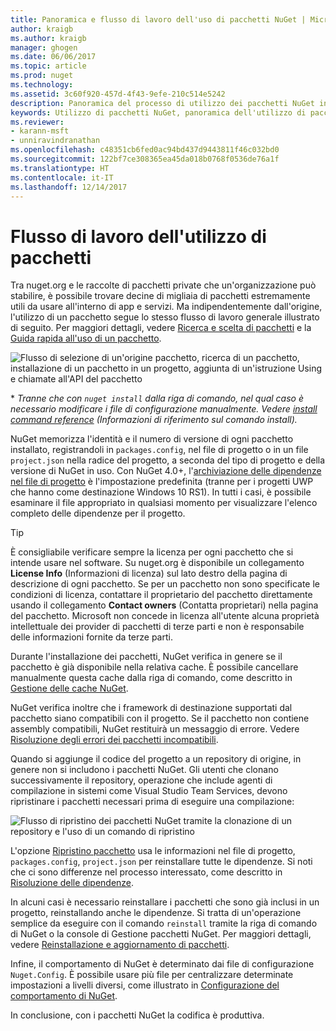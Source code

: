 ```yaml
---
title: Panoramica e flusso di lavoro dell'uso di pacchetti NuGet | Microsoft Docs
author: kraigb
ms.author: kraigb
manager: ghogen
ms.date: 06/06/2017
ms.topic: article
ms.prod: nuget
ms.technology: 
ms.assetid: 3c60f920-457d-4f43-9efe-210c514e5242
description: Panoramica del processo di utilizzo dei pacchetti NuGet in un progetto, con collegamenti ad altre parti specifiche del processo.
keywords: Utilizzo di pacchetti NuGet, panoramica dell'utilizzo di pacchetti NuGet, flusso di lavoro dell'utilizzo di pacchetti NuGet, flusso di lavoro dell'utilizzo dei pacchetti, panoramica dell'utilizzo dei pacchetti
ms.reviewer:
- karann-msft
- unniravindranathan
ms.openlocfilehash: c48351cb6fed0ac94bd437d9443811f46c032bd0
ms.sourcegitcommit: 122bf7ce308365ea45da018b0768f0536de76a1f
ms.translationtype: HT
ms.contentlocale: it-IT
ms.lasthandoff: 12/14/2017
---
```

# <a name="package-consumption-workflow"></a>Flusso di lavoro dell'utilizzo di pacchetti

Tra nuget.org e le raccolte di pacchetti private che un'organizzazione può stabilire, è possibile trovare decine di migliaia di pacchetti estremamente utili da usare all'interno di app e servizi. Ma indipendentemente dall'origine, l'utilizzo di un pacchetto segue lo stesso flusso di lavoro generale illustrato di seguito. Per maggiori dettagli, vedere [Ricerca e scelta di pacchetti](../consume-packages/finding-and-choosing-packages.md) e la [Guida rapida all'uso di un pacchetto](../quickstart/use-a-package.md).

![Flusso di selezione di un'origine pacchetto, ricerca di un pacchetto, installazione di un pacchetto in un progetto, aggiunta di un'istruzione Using e chiamate all'API del pacchetto](media/Overview-01-GeneralFlow.png)

\* _Tranne che con `nuget install` dalla riga di comando, nel qual caso è necessario modificare i file di configurazione manualmente. Vedere [install command reference](../tools/cli-ref-install.md) (Informazioni di riferimento sul comando install)._

NuGet memorizza l'identità e il numero di versione di ogni pacchetto installato, registrandoli in `packages.config`, nel file di progetto o in un file `project.json` nella radice del progetto, a seconda del tipo di progetto e della versione di NuGet in uso. Con NuGet 4.0+, l'[archiviazione delle dipendenze nel file di progetto](../consume-packages/package-references-in-project-files.md) è l'impostazione predefinita (tranne per i progetti UWP che hanno come destinazione Windows 10 RS1). In tutti i casi, è possibile esaminare il file appropriato in qualsiasi momento per visualizzare l'elenco completo delle dipendenze per il progetto.

> [!Tip]
> È consigliabile verificare sempre la licenza per ogni pacchetto che si intende usare nel software. Su nuget.org è disponibile un collegamento **License Info** (Informazioni di licenza) sul lato destro della pagina di descrizione di ogni pacchetto. Se per un pacchetto non sono specificate le condizioni di licenza, contattare il proprietario del pacchetto direttamente usando il collegamento **Contact owners** (Contatta proprietari) nella pagina del pacchetto. Microsoft non concede in licenza all'utente alcuna proprietà intellettuale dei provider di pacchetti di terze parti e non è responsabile delle informazioni fornite da terze parti.

Durante l'installazione dei pacchetti, NuGet verifica in genere se il pacchetto è già disponibile nella relativa cache. È possibile cancellare manualmente questa cache dalla riga di comando, come descritto in [Gestione delle cache NuGet](../consume-packages/managing-the-nuget-cache.md).

NuGet verifica inoltre che i framework di destinazione supportati dal pacchetto siano compatibili con il progetto. Se il pacchetto non contiene assembly compatibili, NuGet restituirà un messaggio di errore. Vedere [Risoluzione degli errori dei pacchetti incompatibili](dependency-resolution.md#resolving-incompatible-package-errors).

Quando si aggiunge il codice del progetto a un repository di origine, in genere non si includono i pacchetti NuGet. Gli utenti che clonano successivamente il repository, operazione che include agenti di compilazione in sistemi come Visual Studio Team Services, devono ripristinare i pacchetti necessari prima di eseguire una compilazione:

![Flusso di ripristino dei pacchetti NuGet tramite la clonazione di un repository e l'uso di un comando di ripristino](media/Overview-02-RestoreFlow.png)

L'opzione [Ripristino pacchetto](../consume-packages/package-restore.md) usa le informazioni nel file di progetto, `packages.config`, `project.json` per reinstallare tutte le dipendenze. Si noti che ci sono differenze nel processo interessato, come descritto in [Risoluzione delle dipendenze](../consume-packages/dependency-resolution.md).

In alcuni casi è necessario reinstallare i pacchetti che sono già inclusi in un progetto, reinstallando anche le dipendenze. Si tratta di un'operazione semplice da eseguire con il comando `reinstall` tramite la riga di comando di NuGet o la console di Gestione pacchetti NuGet. Per maggiori dettagli, vedere [Reinstallazione e aggiornamento di pacchetti](../consume-packages/reinstalling-and-updating-packages.md).

Infine, il comportamento di NuGet è determinato dai file di configurazione `Nuget.Config`. È possibile usare più file per centralizzare determinate impostazioni a livelli diversi, come illustrato in [Configurazione del comportamento di NuGet](../consume-packages/configuring-nuget-behavior.md).

In conclusione, con i pacchetti NuGet la codifica è produttiva.
